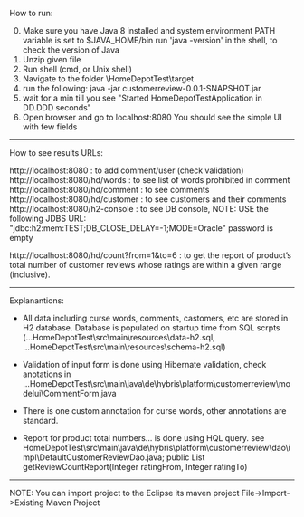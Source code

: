 How to run:

0. Make sure you have Java 8 installed and system environment PATH variable is set to $JAVA_HOME/bin
   run 'java -version' in the shell, to check the version of Java
1. Unzip given file
2. Run shell (cmd, or Unix shell)
3. Navigate to the folder <Unzip location>\HomeDepotTest\target
4. run the following:
    java -jar customerreview-0.0.1-SNAPSHOT.jar
5. wait for a min till you see "Started HomeDepotTestApplication in DD.DDD seconds"
6. Open browser and go to localhost:8080
    You should see the simple UI with few fields
    
------

How to see results URLs:

http://localhost:8080 : to add comment/user (check validation)
http://localhost:8080/hd/words : to see list of words prohibited in comment
http://localhost:8080/hd/comment : to see comments
http://localhost:8080/hd/customer : to see customers and their comments
http://localhost:8080/h2-console : to see DB console, 
                                NOTE: USE the following JDBS URL: "jdbc:h2:mem:TEST;DB_CLOSE_DELAY=-1;MODE=Oracle"
                                password is empty

http://localhost:8080/hd/count?from=1&to=6 : to get the report of product’s total number of customer reviews whose ratings are within a given range (inclusive).

------

Explanantions:

- All data including curse words, comments, castomers, etc are stored in H2 database. Database is populated on startup time from SQL scrpts (...HomeDepotTest\src\main\resources\data-h2.sql, ...HomeDepotTest\src\main\resources\schema-h2.sql)

- Validation of input form is done using Hibernate validation, check anotations in ...HomeDepotTest\src\main\java\de\hybris\platform\customerreview\modelui\CommentForm.java

- There is one custom annotation for curse words, other annotations are standard.

- Report for product total numbers... is done using HQL query. see HomeDepotTest\src\main\java\de\hybris\platform\customerreview\dao\impl\DefaultCustomerReviewDao.java; public List<ReviewCountReport> getReviewCountReport(Integer ratingFrom, Integer ratingTo)

------

NOTE:
You can import project to the Eclipse its maven project File->Import->Existing Maven Project 